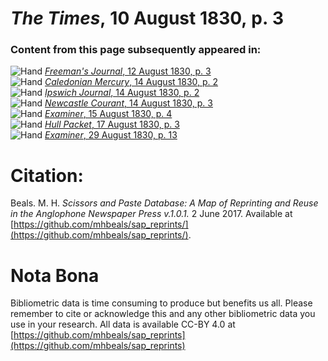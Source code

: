# *The Times*, 10 August 1830, p. 3  
  
### Content from this page subsequently appeared in:  
![Hand](http://scissorsandpaste.net/wp-content/uploads/2017/06/smallhandpointer.png) [*Freeman's Journal*, 12 August 1830, p. 3](https://mhbeals.github.io/sap_html/Freeman's-Journal/Freeman's-Journal-12-August-1830-p-3)  
![Hand](http://scissorsandpaste.net/wp-content/uploads/2017/06/smallhandpointer.png) [*Caledonian Mercury*, 14 August 1830, p. 2](https://mhbeals.github.io/sap_html/Caledonian-Mercury/Caledonian-Mercury-14-August-1830-p-2)  
![Hand](http://scissorsandpaste.net/wp-content/uploads/2017/06/smallhandpointer.png) [*Ipswich Journal*, 14 August 1830, p. 2](https://mhbeals.github.io/sap_html/Ipswich-Journal/Ipswich-Journal-14-August-1830-p-2)  
![Hand](http://scissorsandpaste.net/wp-content/uploads/2017/06/smallhandpointer.png) [*Newcastle Courant*, 14 August 1830, p. 3](https://mhbeals.github.io/sap_html/Newcastle-Courant/Newcastle-Courant-14-August-1830-p-3)  
![Hand](http://scissorsandpaste.net/wp-content/uploads/2017/06/smallhandpointer.png) [*Examiner*, 15 August 1830, p. 4](https://mhbeals.github.io/sap_html/Examiner/Examiner-15-August-1830-p-4)  
![Hand](http://scissorsandpaste.net/wp-content/uploads/2017/06/smallhandpointer.png) [*Hull Packet*, 17 August 1830, p. 3](https://mhbeals.github.io/sap_html/Hull-Packet/Hull-Packet-17-August-1830-p-3)  
![Hand](http://scissorsandpaste.net/wp-content/uploads/2017/06/smallhandpointer.png) [*Examiner*, 29 August 1830, p. 13](https://mhbeals.github.io/sap_html/Examiner/Examiner-29-August-1830-p-13)  


# Citation: 

Beals. M. H. *Scissors and Paste Database: A Map of Reprinting and Reuse in the Anglophone Newspaper Press v.1.0.1.* 2 June 2017. Available at [https://github.com/mhbeals/sap_reprints/](https://github.com/mhbeals/sap_reprints/). 

# Nota Bona

Bibliometric data is time consuming to produce but benefits us all. Please remember to cite or acknowledge this and any other bibliometric data you use in your research. All data is available CC-BY 4.0 at [https://github.com/mhbeals/sap_reprints](https://github.com/mhbeals/sap_reprints)